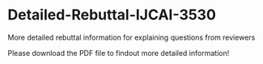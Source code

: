 # Detailed-Rebuttal-IJCAI-3530
More detailed rebuttal information for explaining questions from reviewers

Please download the PDF file to findout more detailed information!
